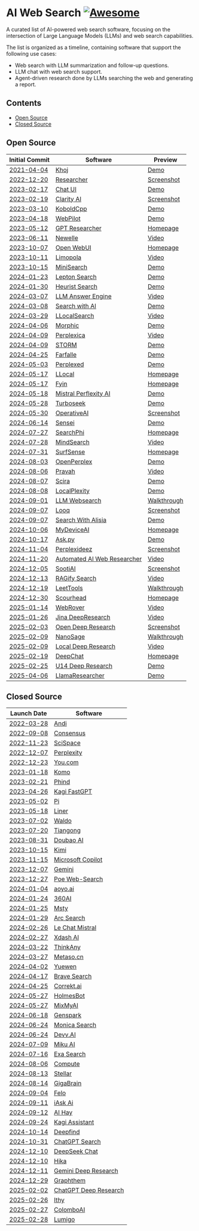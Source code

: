 # AI Web Search [![Awesome](https://awesome.re/badge-flat2.svg)](https://github.com/topics/awesome)

A curated list of AI-powered web search software, focusing on the intersection of Large Language Models (LLMs) and web search capabilities.

The list is organized as a timeline, containing software that support the following use cases:

- Web search with LLM summarization and follow-up questions.
- LLM chat with web search support.
- Agent-driven research done by LLMs searching the web and generating a report.

## Contents

- [Open Source](#open-source)
- [Closed Source](#closed-source)

## Open Source

| Initial Commit                                                                                                                 | Software                                                                                        | Preview                                                                                                                                                                                |
| ------------------------------------------------------------------------------------------------------------------------------ | ----------------------------------------------------------------------------------------------- | -------------------------------------------------------------------------------------------------------------------------------------------------------------------------------------- |
| [2021-04-04](https://github.com/khoj-ai/khoj/commit/0ef549570139495f694265259432870fb5bffa6d)                                  | [Khoj](https://github.com/khoj-ai/khoj)                                                         | [Demo](https://app.khoj.dev)                                                                                                                                                           |
| [2022-12-20](https://github.com/VikParuchuri/researcher/commit/9ef2793dbeeb75a871ac9a171f77b50f1ed00acf)                       | [Researcher](https://github.com/VikParuchuri/researcher)                                        | [Screenshot](https://raw.githubusercontent.com/VikParuchuri/researcher/9ce649b83e51d201d3f00d4ceb1191ebff843ec8/images/screen2.png)                                                    |
| [2023-02-17](https://github.com/huggingface/chat-ui/commit/11dbfc8fb81bcfb1857b10fff56dddaac4530463)                           | [Chat UI](https://github.com/huggingface/chat-ui)                                               | [Demo](https://huggingface.co/chat/)                                                                                                                                                   |
| [2023-02-19](https://github.com/mckaywrigley/clarity-ai/commit/868b5259d91aad797a08a192846666a47f71c3c7)                       | [Clarity AI](https://github.com/mckaywrigley/clarity-ai)                                        | [Screenshot](https://raw.githubusercontent.com/mckaywrigley/clarity-ai/5a33db140d253f47da3f07ad1475938c14dfda45/public/screenshot.png)                                                 |
| [2023-03-10](https://github.com/LostRuins/koboldcpp/commit/26c084662903ddaca19bef982831bfb0856e8257)                           | [KoboldCpp](https://github.com/LostRuins/koboldcpp)                                             | [Demo](https://lite.koboldai.net)                                                                                                                                                      |
| [2023-04-18](https://github.com/webpilot-ai/Webpilot/commit/ed9f5b2dd0a584a010a1949fe198a808679c311f)                          | [WebPilot](https://github.com/webpilot-ai/Webpilot)                                             | [Demo](https://www.webpilot.ai/)                                                                                                                                                       |
| [2023-05-12](https://github.com/assafelovic/gpt-researcher/commit/e983f3a0d3e45ced42c0d309244a17cebfba32f4)                    | [GPT Researcher](https://github.com/assafelovic/gpt-researcher)                                 | [Homepage](https://gptr.dev/)                                                                                                                                                          |
| [2023-06-11](https://github.com/qwersyk/Newelle/commit/f38a98c782c8acdc2822f245430f08691723975e)                               | [Newelle](https://github.com/qwersyk/Newelle)                                                   | [Video](https://github.com/user-attachments/assets/7ef1d46a-aa21-4ad4-90f6-517cac9bee00)                                                                                               |
| [2023-10-07](https://github.com/open-webui/open-webui/commit/5cd4946df2f1da6caeb100f993add7b7e02343a5)                         | [Open WebUI](https://github.com/open-webui/open-webui)                                          | [Homepage](https://openwebui.com/)                                                                                                                                                     |
| [2023-10-11](https://github.com/jacobbergdahl/limopola/commit/5b3cbd8be3886c00206eb59087a6c5effd4a32a8)                        | [Limopola](https://github.com/jacobbergdahl/limopola)                                           | [Video](https://github.com/user-attachments/assets/039f39ad-3a6f-4b68-8995-6c83e010e8c3)                                                                                               |
| [2023-10-15](https://github.com/felladrin/MiniSearch/commit/ca5fb23c251d8392a4f2a5338fc9509ee1b05fde)                          | [MiniSearch](https://github.com/felladrin/MiniSearch)                                           | [Demo](https://felladrin-minisearch.hf.space/)                                                                                                                                         |
| [2024-01-23](https://github.com/leptonai/search_with_lepton/commit/f8da729364223b92beeca892417ced1ae55e6cd9)                   | [Lepton Search](https://github.com/leptonai/search_with_lepton)                                 | [Demo](https://search.lepton.run/)                                                                                                                                                     |
| [2024-01-30](https://github.com/heurist-network/gpt-search-web/commit/efeaefaa9a251b324a3ca381db36c04e1671425f)                | [Heurist Search](https://github.com/heurist-network/gpt-search-web)                             | [Demo](https://search.heurist.ai/)                                                                                                                                                     |
| [2024-03-07](https://github.com/developersdigest/llm-answer-engine/commit/bd0a904e99209139c23c01b1ac4715c57826d555)            | [LLM Answer Engine](https://github.com/developersdigest/llm-answer-engine)                      | [Video](https://media0.giphy.com/media/v1.Y2lkPTc5MGI3NjExcjVodHcyZWd0MDJtd2RiN2xqbGdtOTdrYzZiMnhlMmZidDRzYm15dSZlcD12MV9pbnRlcm5hbF9naWZfYnlfaWQmY3Q9Zw/PXkHjFlbgty03C6TAL/giphy.gif) |
| [2024-03-08](https://github.com/yokingma/search_with_ai/commit/1653232d2d724ae510155364dd3998f682999f71)                       | [Search with AI](https://github.com/yokingma/search_with_ai)                                    | [Demo](https://isou.chat/)                                                                                                                                                             |
| [2024-03-29](https://github.com/nilsherzig/LLocalSearch/commit/2817271898efaf3258ddfc1f27240ca507bb6fd0)                       | [LLocalSearch](https://github.com/nilsherzig/LLocalSearch)                                      | [Video](https://github.com/nilsherzig/LLocalSearch/assets/72463901/e13e2531-05a8-40af-8551-965ed9d24eb4)                                                                               |
| [2024-04-06](https://github.com/miurla/morphic/commit/1eaed10ea5ef3c72e7970b24a4bd8ad0ac747581)                                | [Morphic](https://github.com/miurla/morphic)                                                    | [Demo](https://www.morphic.sh/)                                                                                                                                                        |
| [2024-04-09](https://github.com/ItzCrazyKns/Perplexica/commit/d1c74c861e669325d2b5dbe07c0745bd235655b9)                        | [Perplexica](https://github.com/ItzCrazyKns/Perplexica)                                         | [Video](https://github.com/ItzCrazyKns/Perplexica/blob/10c5ac107684bda6eb9fc5ce34751b6c80fb6b8c/.assets/perplexica-preview.gif)                                                        |
| [2024-04-09](https://github.com/stanford-oval/storm/commit/121d3726989ddf11ba134d8efbfe46b8d3f5f50a)                           | [STORM](https://github.com/stanford-oval/storm)                                                 | [Demo](http://storm.genie.stanford.edu/)                                                                                                                                               |
| [2024-04-25](https://github.com/rashadphz/farfalle/commit/327e4d09f9f618a13a41997e2eb5cf3f0602029d)                            | [Farfalle](https://github.com/rashadphz/farfalle)                                               | [Demo](https://www.farfalle.dev/)                                                                                                                                                      |
| [2024-05-03](https://github.com/philfung/perplexed/commit/466866b780cc3b5d0ef9633f888fab3d1813f64f)                            | [Perplexed](https://github.com/philfung/perplexed)                                              | [Demo](https://d37ozmhmvu2kcg.cloudfront.net/)                                                                                                                                         |
| [2024-05-17](https://github.com/kartikm7/llocal/commit/21c6740e8eeabe772e19de31e81f4cde7bc2fdae)                               | [LLocal](https://github.com/kartikm7/llocal)                                                    | [Homepage](https://www.llocal.in/)                                                                                                                                                     |
| [2024-05-17](https://github.com/shadowfax92/Fyin/commit/5c53ebf0011f660f205af1948ca878f84f184309)                              | [Fyin](https://github.com/shadowfax92/Fyin)                                                     | [Homepage](https://fyin.app/)                                                                                                                                                          |
| [2024-05-18](https://huggingface.co/spaces/ginigen/Mistral-Perflexity/commit/d8a3c5319a786c084183a8343a5e842bc2baea02)         | [Mistral Perflexity AI](https://huggingface.co/spaces/ginigen/Mistral-Perflexity/tree/main)     | [Demo](https://huggingface.co/spaces/ginigen/Mistral-Perflexity)                                                                                                                       |
| [2024-05-28](https://github.com/Nutlope/turboseek/commit/36eff59936ea374e2ca569023c1bc2863d6b546e)                             | [Turboseek](https://github.com/Nutlope/turboseek)                                               | [Demo](https://www.turboseek.io/)                                                                                                                                                      |
| [2024-05-30](https://github.com/vincentdnl/operativeai/commit/6ba6dcc5a73eb6d7e939c921bff39c308e973d3c)                        | [OperativeAI](https://github.com/vincentdnl/operativeai)                                        | [Screenshot](https://github.com/vincentdnl/operativeai/assets/6394786/7234931f-372a-464e-90c0-0bea478f547e)                                                                            |
| [2024-06-14](https://github.com/jjleng/sensei/commit/a03394ccb84df3a884f4055d674382cb319aee13)                                 | [Sensei](https://github.com/jjleng/sensei)                                                      | [Demo](https://www.heysensei.app/)                                                                                                                                                     |
| [2024-07-27](https://github.com/AstraBert/SearchPhi/commit/471080a3d3519b5399c929c6b5e1ae820a2db1e1)                           | [SearchPhi](https://github.com/AstraBert/SearchPhi)                                             | [Homepage](https://astrabert.github.io/SearchPhi/)                                                                                                                                     |
| [2024-07-28](https://github.com/InternLM/MindSearch/commit/d3c5ea416acbfc4c994729218540207e688d5480)                           | [MindSearch](https://github.com/InternLM/mindsearch)                                            | [Video](https://github.com/user-attachments/assets/44ffe4b9-be26-4b93-a77b-02fed16e33fe)                                                                                               |
| [2024-07-31](https://github.com/MODSetter/SurfSense/commit/55332d1ddb4f6f660c5de2e23b3bc052c1b147cc)                           | [SurfSense](https://github.com/MODSetter/SurfSense)                                             | [Homepage](https://www.surfsense.net/)                                                                                                                                                 |
| [2024-08-03](https://github.com/YassKhazzan/openperplex_backend_os/commit/d34d515bb3c93bf306a24387404d5a0544b0bbd4)            | [OpenPerplex](https://github.com/YassKhazzan/openperplex_backend_os)                            | [Demo](https://openperplex.com/)                                                                                                                                                       |
| [2024-08-06](https://github.com/jayshah5696/pravah/commit/0443a0cd27f2521c3a461d5eee24524cb4c01376)                            | [Pravah](https://github.com/jayshah5696/pravah)                                                 | [Video](https://raw.githubusercontent.com/jayshah5696/pravah/0b546b9487acf43bca38e89772aada103a347e45/assets/demo.gif)                                                                 |
| [2024-08-07](https://github.com/zaidmukaddam/scira/commit/73c88cf4c5872119c3a3f15a481e072ca74141c0)                            | [Scira](https://github.com/zaidmukaddam/scira)                                                  | [Demo](https://scira.app/)                                                                                                                                                             |
| [2024-08-08](https://github.com/legraphista/localplexity/commit/4151f4b5cee2fbcb66c9792840d3c279d7475216)                      | [LocalPlexity](https://github.com/legraphista/localplexity)                                     | [Demo](https://localplexity.pages.dev/)                                                                                                                                                |
| [2024-09-01](https://github.com/Jay4242/llm-websearch/commit/8798704eca2e9ba6f8ab29a6aefbe6a98339289a)                         | [LLM Websearch](https://github.com/Jay4242/llm-websearch)                                       | [Walkthrough](https://www.reddit.com/r/LocalLLaMA/comments/1ewdhfe/my_hobbyistlevel_websearch_gemma_2_2b_searx_bash/)                                                                  |
| [2024-09-07](https://github.com/radityaharya/looq/commit/2568fdafc9aa1913f03450ed9670443714add463)                             | [Looq](https://github.com/radityaharya/looq)                                                    | [Screenshot](https://raw.githubusercontent.com/radityaharya/looq/95c7faff3245fc153e0aea8f8d415efbaa80ce8a/preview.png)                                                                 |
| [2024-09-07](https://github.com/shivvamm/Search-With-Aisia/commit/b3b1969ef0346ba802b2f2cc5ddaf338679c40dd)                    | [Search With Alisia](https://github.com/shivvamm/Search-With-Aisia)                             | [Demo](https://searchwithalisia.netlify.app/)                                                                                                                                          |
| [2024-10-06](https://github.com/navedmerchant/MyDeviceAI/commit/7413526543195dfb9b8ff96e61664c40fc64ecc5)                      | [MyDeviceAI](https://github.com/navedmerchant/MyDeviceAI)                                       | [Homepage](https://apps.apple.com/us/app/mydeviceai/id6736578281)                                                                                                                      |
| [2024-10-17](https://github.com/pengfeng/ask.py/commit/ad2beb3bca5c63f655425fa6771a38771526c188)                               | [Ask.py](https://github.com/pengfeng/ask.py)                                                    | [Demo](https://huggingface.co/spaces/LeetTools/AskPy)                                                                                                                                  |
| [2024-11-04](https://github.com/brunostjohn/perplexideez/commit/60080b84834d3293ba002ef72cb5895599384d03)                      | [Perplexideez](https://github.com/brunostjohn/perplexideez)                                     | [Screenshot](https://raw.githubusercontent.com/brunostjohn/perplexideez/8961078bc60a9508b5d06e5da0af7eea8896e99a/assets/browser.png)                                                   |
| [2024-11-20](https://github.com/TheBlewish/Automated-AI-Web-Researcher-Ollama/commit/7a221ee448aad5ea6a5929af980f183c1df3ff9e) | [Automated AI Web Researcher](https://github.com/TheBlewish/Automated-AI-Web-Researcher-Ollama) | [Video](https://www.youtube.com/watch?v=hS7Q1B8N1mQ)                                                                                                                                   |
| [2024-12-05](https://github.com/sooti/sootiAI/commit/8c503722df8d60bb9d265c75c51cc94dcb75d5aa)                                 | [SootiAI](https://github.com/sooti/sootiAI)                                                     | [Screenshot](https://github.com/user-attachments/assets/6b7e68f5-8a71-46b7-b333-37c1a39c4646)                                                                                          |
| [2024-12-13](https://github.com/pcastiglione99/RAGify-Search/commit/19ff4b3d18ffac49598d50e35ddc2415545c7059)                  | [RAGify Search](https://github.com/pcastiglione99/RAGify-Search)                                | [Video](https://raw.githubusercontent.com/pcastiglione99/RAGify-Search/1ec60aca30b4cb232006d61d9d73200d0072c399/RAGify.gif)                                                            |
| [2024-12-19](https://github.com/leettools-dev/leettools/commit/aa54edecaf2326ca4d4189887da8fc90c483f97b)                       | [LeetTools](https://github.com/leettools-dev/leettools)                                         | [Walkthrough](https://www.reddit.com/r/LocalLLaMA/comments/1i1de3o/ai_search_assistant_with_local_model_and/)                                                                          |
| [2024-12-30](https://github.com/zachrattner/scourhead/commit/069643d861dfbc7119f0fc26fefbe1c84c0c2e00)                         | [Scourhead](https://github.com/zachrattner/scourhead)                                           | [Homepage](https://scourhead.com)                                                                                                                                                      |
| [2025-01-14](https://github.com/hrithikkoduri/WebRover/commit/aa513581fa154d532baeed8cc43e8873418460bf)                        | [WebRover](https://github.com/hrithikkoduri/WebRover)                                           | [Video](https://github.com/user-attachments/assets/325c6c55-9384-4939-a912-3b1d13635799)                                                                                               |
| [2025-01-26](https://github.com/jina-ai/node-DeepResearch/commit/91f1cbcb9712f74d46853bad655c262be19e1e36)                     | [Jina DeepResearch](https://github.com/jina-ai/node-DeepResearch)                               | [Video](https://raw.githubusercontent.com/jina-ai/node-DeepResearch/282de3f245a57911c6e86a11949bf0d9cbcd2102/demo.gif)                                                                 |
| [2025-02-03](https://github.com/nickscamara/open-deep-research/commit/ce6a7aa69be02add99b26ae3f4d11f0680596862)                | [Open Deep Research](https://github.com/nickscamara/open-deep-research)                         | [Screenshot](https://raw.githubusercontent.com/nickscamara/open-deep-research/b7ed942daf9c2147e8e2aa5f55d6c23a7f25e640/public/open-deep-researched-pic.png)                            |
| [2025-02-09](https://github.com/masterFoad/NanoSage/commit/1fff9f64b4d8317e678216135d7b5540aeff28d5)                           | [NanoSage](https://github.com/masterFoad/NanoSage)                                              | [Walkthrough](https://www.reddit.com/r/LocalLLaMA/comments/1ilpkke/i_built_nanosage_a_deep_research_local_assistant/)                                                                  |
| [2025-02-09](https://github.com/LearningCircuit/local-deep-research/commit/188b9720fda1cb330a288a3d9df5931aa01dd5d3)           | [Local Deep Research](https://github.com/LearningCircuit/local-deep-research)                   | [Video](https://www.youtube.com/watch?v=0ISreg9q0p0)                                                                                                                                   |
| [2025-02-19](https://github.com/ThinkInAIXYZ/deepchat/commit/74ad4ecea448679f351825b52e1438cbb8a79c62)                         | [DeepChat](https://github.com/ThinkInAIXYZ/deepchat)                                            | [Homepage](https://deepchat.thinkinai.xyz/)                                                                                                                                            |
| [2025-02-25](https://github.com/u14app/deep-research/commit/7c52afc6f6b38e6412f83780708a3a03124024c9)                          | [U14 Deep Research](https://github.com/u14app/deep-research)                                    | [Demo](https://research.u14.app/)                                                                                                                                                      |
| [2025-04-06](https://github.com/AstraBert/llama-4-researcher/commit/012bbe52f2147649314b67507e3f92b851dccdd4)                  | [LlamaResearcher](https://github.com/AstraBert/llama-4-researcher)                              | [Demo](https://app.llamaresearcher.com/)                                                                                                                                               |

## Closed Source

| Launch Date                                                                                                                                                    | Software                                               |
| -------------------------------------------------------------------------------------------------------------------------------------------------------------- | ------------------------------------------------------ |
| [2022-03-28](https://news.ycombinator.com/item?id=30832589)                                                                                                    | [Andi](https://andisearch.com/)                        |
| [2022-09-08](https://www.producthunt.com/products/consensus-2/launches)                                                                                        | [Consensus](https://consensus.app/)                    |
| [2022-11-23](https://www.producthunt.com/products/typeset/launches)                                                                                            | [SciSpace](https://typeset.io)                         |
| [2022-12-07](https://news.ycombinator.com/item?id=33897884)                                                                                                    | [Perplexity](https://perplexity.ai)                    |
| [2022-12-23](https://news.ycombinator.com/item?id=34110738)                                                                                                    | [You.com](http://you.com)                              |
| [2023-01-18](https://news.ycombinator.com/item?id=34421831)                                                                                                    | [Komo](https://komo.ai/)                               |
| [2023-02-21](https://news.ycombinator.com/item?id=34884338)                                                                                                    | [Phind](https://www.phind.com/)                        |
| [2023-04-26](https://news.ycombinator.com/item?id=35719482)                                                                                                    | [Kagi FastGPT](https://kagi.com/fastgpt)               |
| [2023-05-02](https://www.forbes.com/sites/alexkonrad/2023/05/02/inflection-ai-ex-deepmind-launches-pi-chatbot/)                                                | [Pi](https://pi.ai/)                                   |
| [2023-05-18](https://x.com/liner_app/status/1659030782969810945)                                                                                               | [Liner](https://getliner.com/)                         |
| [2023-07-02](https://www.fastcompany.com/90841992/meet-waldo-a-new-search-engine-that-lets-you-hyper-tune-your-queries)                                        | [Waldo](https://www.waldo.fyi/)                        |
| [2023-07-20](https://stock.stockstar.com/RB2023090800017268.shtml)                                                                                             | [Tiangong](https://www.tiangong.cn/)                   |
| [2023-08-31](https://techcrunch.com/2023/08/31/chinese-users-can-finally-try-their-homegrown-chatgpt-equivalents/)                                             | [Doubao AI](https://www.doubao.com/)                   |
| [2023-10-15](https://en.wikipedia.org/wiki/Moonshot_AI)                                                                                                        | [Kimi](https://kimi.ai/)                               |
| [2023-11-15](https://blogs.bing.com/search/november-2023/our-vision-to-bring-microsoft-copilot-to-everyone-and-more)                                           | [Microsoft Copilot](https://copilot.microsoft.com/)    |
| [2023-12-07](https://www.producthunt.com/products/gemini-6/launches)                                                                                           | [Gemini](https://gemini.google.com/)                   |
| [2023-12-27](https://www.linkedin.com/feed/update/urn:li:activity:7113212433074135040/)                                                                        | [Poe Web-Search](https://poe.com/Web-Search)           |
| [2024-01-04](https://www.producthunt.com/products/aoyo-ai/launches)                                                                                            | [aoyo.ai](https://aoyo.ai/)                            |
| [2024-01-24](https://so.360.com/agreement/privacy)                                                                                                             | [360AI](https://so.360.com/)                           |
| [2024-01-25](https://news.ycombinator.com/item?id=39126200)                                                                                                    | [Msty](https://msty.app/)                              |
| [2024-01-29](https://arc.net/blog/arc-search)                                                                                                                  | [Arc Search](https://arc.net/search)                   |
| [2024-02-26](https://mistral.ai/news/le-chat-mistral/)                                                                                                         | [Le Chat Mistral](https://chat.mistral.ai/)            |
| [2024-02-27](https://community.deeplearning.ai/t/xdash-a-free-ai-powered-real-time-search-engine-https-www-xdash-ai/579309)                                    | [Xdash AI](https://www.xdash.ai/)                      |
| [2024-03-22](https://x.com/thinkanyai/status/1771073443271766193)                                                                                              | [ThinkAny](https://thinkany.ai/)                       |
| [2024-03-27](https://blog.csdn.net/qq_46106285/article/details/137062200)                                                                                      | [Metaso.cn](https://metaso.cn/)                        |
| [2024-04-02](https://www.1ai.net/en/6956.html)                                                                                                                 | [Yuewen](https://yuewen.cn/)                           |
| [2024-04-17](https://brave.com/blog/answer-with-ai/)                                                                                                           | [Brave Search](https://search.brave.com)               |
| [2024-04-25](https://dailynexus.com/2024-05-16/making-sure-its-correkt-a-group-of-ucsb-students-set-out-to-revolutionize-the-ethics-of-ai-chatbots/)           | [Correkt.ai](https://correkt.ai/)                      |
| [2024-05-27](https://medium.com/@Holmesbot/new-ai-revolutionizes-research-holmesbot-a5c63a04a269)                                                              | [HolmesBot](https://app.holmesbot.com/)                |
| [2024-05-27](https://www.reddit.com/r/SideProject/comments/1d20yb8/introducing_mixmyai/)                                                                       | [MixMyAI](https://mixmyai.com/)                        |
| [2024-06-18](https://techcrunch.com/2024/06/18/genspark-is-the-latest-attempt-at-an-ai-powered-search-engine/)                                                 | [Genspark](https://www.genspark.ai/)                   |
| [2024-06-24](https://apps.apple.com/us/app/monica-search-ai-search-gpt/id6503940969)                                                                           | [Monica Search](https://monica.so/)                    |
| [2024-06-24](https://www.producthunt.com/products/devv-ai/launches)                                                                                            | [Devv.AI](https://devv.ai)                             |
| [2024-07-09](https://www.reddit.com/r/AISearchEngine_miku/)                                                                                                    | [Miku AI](https://hellomiku.com/)                      |
| [2024-07-16](https://techcrunch.com/2024/07/16/exa-raises-17m-lightspeed-nvidia-ycombinator-google-ai-models/)                                                 | [Exa Search](https://exa.ai/search)                    |
| [2024-08-06](https://techcrunch.com/2024/08/06/hyperspace-is-building-custom-instances-to-accelerate-database-searches/)                                       | [Compute](https://compute.hyper.space/)                |
| [2024-08-13](https://docs.chatastra.ai/changelog/stellar)                                                                                                      | [Stellar](https://stellar.chatastra.ai/)               |
| [2024-08-14](https://www.producthunt.com/products/gigabrain-2/launches)                                                                                        | [GigaBrain](https://thegigabrain.com/)                 |
| [2024-09-04](https://www.globenewswire.com/news-release/2024/09/04/2940745/0/en/Felo-AI-Search-Engine-Launches-Revolutionizing-Global-Information-Access.html) | [Felo](https://felo.ai/)                               |
| [2024-09-11](https://blog.iask.ai/hey-were-iask-ai-903c3dcdec39)                                                                                               | [iAsk Ai](http://iask.ai)                              |
| [2024-09-12](https://www.washingtonpost.com/creativegroup/stage/aws/start-ups-shaping-the-future-of-generative-ai/)                                            | [AI Hay](https://ai-hay.vn/)                           |
| [2024-09-24](https://blog.kagi.com/announcing-assistant)                                                                                                       | [Kagi Assistant](https://kagi.com/welcome/assistant)   |
| [2024-10-14](https://community.openai.com/t/deepfind-a-privacy-first-ai-search-engine/978428)                                                                  | [Deepfind](https://www.deepfind.co/)                   |
| [2024-10-31](https://openai.com/index/introducing-chatgpt-search/)                                                                                             | [ChatGPT Search](https://chatgpt.com/?hints=search)    |
| [2024-12-10](https://www.reddit.com/r/LocalLLaMA/comments/1hazh68/web_search_is_now_available_on_chatdeepseekcom_an/)                                          | [DeepSeek Chat](https://chat.deepseek.com/)            |
| [2024-12-10](https://www.reddit.com/r/SideProject/comments/1hchgmx/introducing_hika_ai_a_free_ai_search_engine_for/)                                           | [Hika](https://hika.fyi)                               |
| [2024-12-11](https://blog.google/products/gemini/google-gemini-deep-research/)                                                                                 | [Gemini Deep Research](https://gemini.google/advanced) |
| [2024-12-29](https://news.ycombinator.com/item?id=42540979)                                                                                                    | [Graphthem](https://graphthem.com/)                    |
| [2025-02-02](https://openai.com/index/introducing-deep-research/)                                                                                              | [ChatGPT Deep Research](https://chatgpt.com/)          |
| [2025-02-26](https://www.reddit.com/r/ChatGPTPro/comments/1iyjxhi/i_united_deepseek_r1_with_other_ais_to_make_a/)                                              | [Ithy](https://ithy.com/)                              |
| [2025-02-27](https://www.producthunt.com/products/colomboai/launches)                                                                                          | [ColomboAI](https://colomboai.com/)                    |
| [2025-02-28](https://labs.lumigo.ai/)                                                                                                                          | [Lumigo](https://lumigo.ai/)                           |

